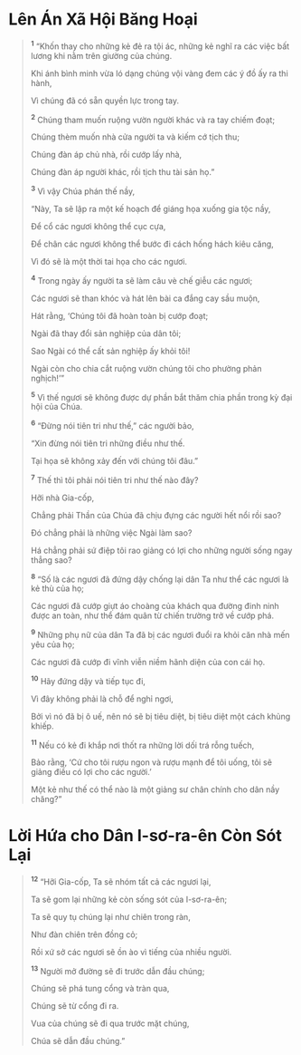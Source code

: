 # Lên Án Xã Hội Băng Hoại

> <sup><b>1</b></sup> “Khốn thay cho những kẻ đẻ ra tội ác, những kẻ nghĩ ra các việc bất lương khi nằm trên giường của chúng.
> 
> Khi ánh bình minh vừa ló dạng chúng vội vàng đem các ý đồ ấy ra thi hành,
> 
> Vì chúng đã có sẵn quyền lực trong tay.
> 
> <sup><b>2</b></sup> Chúng tham muốn ruộng vườn người khác và ra tay chiếm đoạt;
> 
> Chúng thèm muốn nhà cửa người ta và kiếm cớ tịch thu;
> 
> Chúng đàn áp chủ nhà, rồi cướp lấy nhà,
> 
> Chúng đàn áp người khác, rồi tịch thu tài sản họ.”
> 
> <sup><b>3</b></sup> Vì vậy Chúa phán thế nầy,
> 
> “Này, Ta sẽ lập ra một kế hoạch để giáng họa xuống gia tộc nầy,
> 
> Ðể cổ các ngươi không thể cục cựa,
> 
> Ðể chân các ngươi không thể bước đi cách hống hách kiêu căng,
> 
> Vì đó sẽ là một thời tai họa cho các ngươi.
> 
> <sup><b>4</b></sup> Trong ngày ấy người ta sẽ làm câu vè chế giễu các ngươi;
> 
> Các ngươi sẽ than khóc và hát lên bài ca đắng cay sầu muộn,
> 
> Hát rằng, ‘Chúng tôi đã hoàn toàn bị cướp đoạt;
> 
> Ngài đã thay đổi sản nghiệp của dân tôi;
> 
> Sao Ngài có thể cất sản nghiệp ấy khỏi tôi!
> 
> Ngài còn cho chia cắt ruộng vườn chúng tôi cho phường phản nghịch!’”
> 
> <sup><b>5</b></sup> Vì thế ngươi sẽ không được dự phần bắt thăm chia phần trong kỳ đại hội của Chúa.
>
> <sup><b>6</b></sup> “Ðừng nói tiên tri như thế,” các người bảo,
> 
> “Xin đừng nói tiên tri những điều như thế.
> 
> Tại họa sẽ không xảy đến với chúng tôi đâu.”
> 
> <sup><b>7</b></sup> Thế thì tôi phải nói tiên tri như thế nào đây?
> 
> Hỡi nhà Gia-cốp,
> 
> Chẳng phải Thần của Chúa đã chịu đựng các người hết nổi rồi sao?
> 
> Ðó chẳng phải là những việc Ngài làm sao?
> 
> Há chẳng phải sứ điệp tôi rao giảng có lợi cho những người sống ngay thẳng sao?
>
> <sup><b>8</b></sup> “Số là các ngươi đã đứng dậy chống lại dân Ta như thể các ngươi là kẻ thù của họ;
> 
> Các ngươi đã cướp giựt áo choàng của khách qua đường đinh ninh được an toàn, như thể đám quân từ chiến trường trở về cướp phá.
> 
> <sup><b>9</b></sup> Những phụ nữ của dân Ta đã bị các ngươi đuổi ra khỏi căn nhà mến yêu của họ;
> 
> Các ngươi đã cướp đi vĩnh viễn niềm hãnh diện của con cái họ.
>
> <sup><b>10</b></sup> Hãy đứng dậy và tiếp tục đi,
> 
> Vì đây không phải là chỗ để nghỉ ngơi,
> 
> Bởi vì nó đã bị ô uế, nên nó sẽ bị tiêu diệt, bị tiêu diệt một cách khủng khiếp.
>
> <sup><b>11</b></sup> Nếu có kẻ đi khắp nơi thốt ra những lời dối trá rỗng tuếch,
> 
> Bảo rằng, ‘Cứ cho tôi rượu ngon và rượu mạnh để tôi uống, tôi sẽ giảng điều có lợi cho các người.’
> 
> Một kẻ như thế có thể nào là một giảng sư chân chính cho dân nầy chăng?”

# Lời Hứa cho Dân I-sơ-ra-ên Còn Sót Lại

> <sup><b>12</b></sup> “Hỡi Gia-cốp, Ta sẽ nhóm tất cả các ngươi lại,
> 
> Ta sẽ gom lại những kẻ còn sống sót của I-sơ-ra-ên;
> 
> Ta sẽ quy tụ chúng lại như chiên trong ràn,
> 
> Như đàn chiên trên đồng cỏ;
> 
> Rồi xứ sở các ngươi sẽ ồn ào vì tiếng của nhiều người.
> 
> <sup><b>13</b></sup> Người mở đường sẽ đi trước dẫn đầu chúng;
> 
> Chúng sẽ phá tung cổng và tràn qua,
> 
> Chúng sẽ từ cổng đi ra.
> 
> Vua của chúng sẽ đi qua trước mặt chúng,
> 
> Chúa sẽ dẫn đầu chúng.”